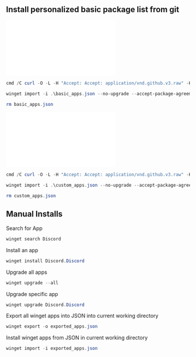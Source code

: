 ## Install personalized basic package list from git

![basic_apps.json](files/basic_apps.json)

``` powershell
cmd /C curl -O -L -H "Accept: Accept: application/vnd.github.v3.raw" -H "Authorization: Bearer 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" https://api.github.com/repos/jhomen368/home-docs/contents/windows/files/basic_apps.json

winget import -i .\basic_apps.json --no-upgrade --accept-package-agreements --accept-source-agreements

rm basic_apps.json
```


![custom_apps.json](files/custom_apps.json)

``` powershell
cmd /C curl -O -L -H "Accept: Accept: application/vnd.github.v3.raw" -H "Authorization: Bearer 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" https://api.github.com/repos/jhomen368/home-docs/contents/windows/files/custom_apps.json

winget import -i .\custom_apps.json --no-upgrade --accept-package-agreements --accept-source-agreements

rm custom_apps.json
```

## Manual Installs

Search for App

``` powershell
winget search Discord
```

Install an app

``` powershell
winget install Discord.Discord
```

Upgrade all apps

``` powershell
winget upgrade --all
```


Upgrade specific app

``` powershell
winget upgrade Discord.Discord
```


Export all winget apps into JSON into current working directory

``` powershell
winget export -o exported_apps.json
```

Install winget apps from JSON in current working directory

``` powershell
winget import -i exported_apps.json
```


